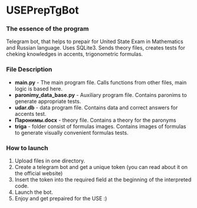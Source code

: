 # USEPrepTgBot

### The essence of the program
Telegram bot, that helps to prepair for United State Exam in Mathematics and Russian language. Uses SQLite3.
Sends theory files, creates tests for cheking knowledges in accents, trigonometric formulas.

### File Description
* **main.py** - The main program file. 
Calls functions from other files, main logic is based here.
* **paronimy_data_base.py** - Auxiliary program file.
Contains paronims to generate appropriate tests.
* **udar.db** - data program file.
Contains data and correct answers for accents test.
* **Паронимы.docx** - theory file.
Contains a theory for the paronyms
* **triga** - folder consist of formulas images.
Contains images of formulas to generate visually convenient formulas tests.

### How to launch
1. Upload files in one directory.
2. Create a telegram bot and get a unique token (you can read about it on the official website)
3. Insert the token into the required field at the beginning of the interpreted code.
4. Launch the bot.
5. Enjoy and get prepaired for the USE :)
